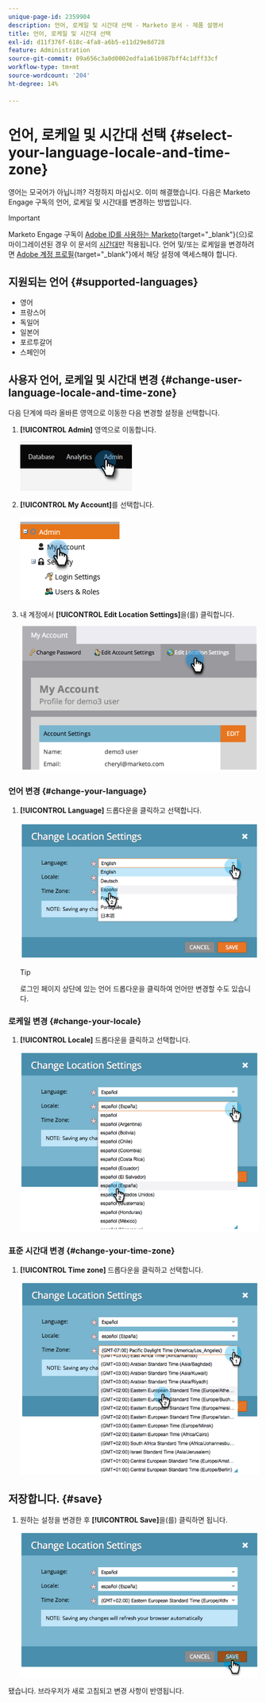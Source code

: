 ```yaml
---
unique-page-id: 2359904
description: 언어, 로케일 및 시간대 선택 - Marketo 문서 - 제품 설명서
title: 언어, 로케일 및 시간대 선택
exl-id: d11f376f-618c-4fa8-a6b5-e11d29e8d728
feature: Administration
source-git-commit: 09a656c3a0d0002edfa1a61b987bff4c1dff33cf
workflow-type: tm+mt
source-wordcount: '204'
ht-degree: 14%

---
```


# 언어, 로케일 및 시간대 선택 {#select-your-language-locale-and-time-zone}

영어는 모국어가 아닙니까? 걱정하지 마십시오. 이미 해결했습니다. 다음은 Marketo Engage 구독의 언어, 로케일 및 시간대를 변경하는 방법입니다.

>[!IMPORTANT]
>
>Marketo Engage 구독이 [Adobe ID를 사용하는 Marketo](/help/marketo/product-docs/administration/marketo-with-adobe-identity/adobe-identity-management-overview.md){target="_blank"}(으)로 마이그레이션된 경우 이 문서의 [시간대](#change-your-time-zone)만 적용됩니다. 언어 및/또는 로케일을 변경하려면 [Adobe 계정 프로필](https://account.adobe.com/kr/profile){target="_blank"}에서 해당 설정에 액세스해야 합니다.

## 지원되는 언어 {#supported-languages}

* 영어
* 프랑스어
* 독일어
* 일본어
* 포르투갈어
* 스페인어

## 사용자 언어, 로케일 및 시간대 변경 {#change-user-language-locale-and-time-zone}

다음 단계에 따라 올바른 영역으로 이동한 다음 변경할 설정을 선택합니다.

1. **[!UICONTROL Admin]** 영역으로 이동합니다.

   ![](assets/select-your-language-locale-and-time-zone-1.png)

1. **[!UICONTROL My Account]**&#x200B;를 선택합니다.

   ![](assets/select-your-language-locale-and-time-zone-2.png)

1. 내 계정에서 **[!UICONTROL Edit Location Settings]**&#x200B;을(를) 클릭합니다.

   ![](assets/select-your-language-locale-and-time-zone-3.png)

### 언어 변경 {#change-your-language}

1. **[!UICONTROL Language]** 드롭다운을 클릭하고 선택합니다.

   ![](assets/select-your-language-locale-and-time-zone-4.png)

   >[!TIP]
   >
   >로그인 페이지 상단에 있는 언어 드롭다운을 클릭하여 언어만 변경할 수도 있습니다.

### 로케일 변경 {#change-your-locale}

1. **[!UICONTROL Locale]** 드롭다운을 클릭하고 선택합니다.

   ![](assets/select-your-language-locale-and-time-zone-5.png)

### 표준 시간대 변경 {#change-your-time-zone}

1. **[!UICONTROL Time zone]** 드롭다운을 클릭하고 선택합니다.

   ![](assets/select-your-language-locale-and-time-zone-6.png)

## 저장합니다. {#save}

1. 원하는 설정을 변경한 후 **[!UICONTROL Save]**&#x200B;을(를) 클릭하면 됩니다.

   ![](assets/select-your-language-locale-and-time-zone-7.png)

됐습니다. 브라우저가 새로 고침되고 변경 사항이 반영됩니다.
